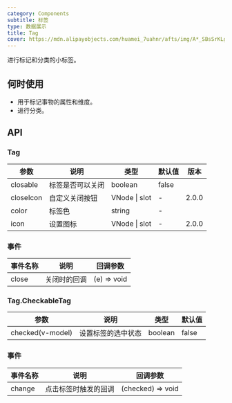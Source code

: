```yaml
---
category: Components
subtitle: 标签
type: 数据展示
title: Tag
cover: https://mdn.alipayobjects.com/huamei_7uahnr/afts/img/A*_SBsSrKLg00AAAAAAAAAAAAADrJ8AQ/original
---
```


进行标记和分类的小标签。

## 何时使用

- 用于标记事物的属性和维度。
- 进行分类。

## API

### Tag

| 参数      | 说明             | 类型          | 默认值 | 版本  |
| --------- | ---------------- | ------------- | ------ | ----- |
| closable  | 标签是否可以关闭 | boolean       | false  |       |
| closeIcon | 自定义关闭按钮   | VNode \| slot | -      | 2.0.0 |
| color     | 标签色           | string        | -      |       |
| icon      | 设置图标         | VNode \| slot | -      | 2.0.0 |

### 事件

| 事件名称 | 说明         | 回调参数    |
| -------- | ------------ | ----------- |
| close    | 关闭时的回调 | (e) => void |

### Tag.CheckableTag

| 参数             | 说明               | 类型    | 默认值 |
| ---------------- | ------------------ | ------- | ------ |
| checked(v-model) | 设置标签的选中状态 | boolean | false  |

### 事件

| 事件名称 | 说明                 | 回调参数          |
| -------- | -------------------- | ----------------- |
| change   | 点击标签时触发的回调 | (checked) => void |
